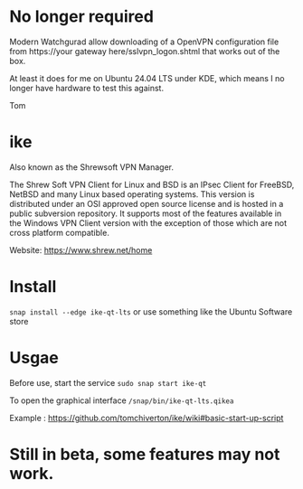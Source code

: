 # No longer required

Modern Watchgurad allow downloading of a OpenVPN configuration file from  https://your gateway here/sslvpn_logon.shtml that works out of the box.

At least it does for me on Ubuntu 24.04 LTS under KDE, which means I no longer have hardware to test this against.

Tom

# ike

Also known as the Shrewsoft VPN Manager.

The Shrew Soft VPN Client for Linux and BSD is an IPsec Client for FreeBSD, NetBSD and many Linux based operating systems. This version is distributed under an OSI approved open source license and is hosted in a public subversion repository. It supports most of the features available in the Windows VPN Client version with the exception of those which are not cross platform compatible.

Website: https://www.shrew.net/home

# Install

`snap install --edge ike-qt-lts` or use something like the Ubuntu Software store

# Usgae

Before use, start the service
`sudo snap start ike-qt`

To open the graphical interface 
`/snap/bin/ike-qt-lts.qikea`

Example : https://github.com/tomchiverton/ike/wiki#basic-start-up-script

# Still in beta, some features may not work.
